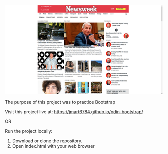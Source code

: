 ![screen shot](screenshot.png)

The purpose of this project was to practice Bootstrap

Visit this project live at: https://jmart6784.github.io/odin-bootstrap/

OR

Run the project locally:

1. Download or clone the repository.
2. Open index.html with your web browser